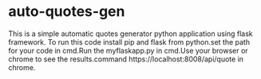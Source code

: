 # auto-quotes-gen
This is a simple automatic quotes generator python application using flask framework.
To run this code install pip and flask from python.set the path for your code in cmd.Run the myflaskapp.py in cmd.Use your browser or chrome to see the results.command https://localhost:8008/api/quote in chrome.
